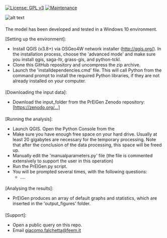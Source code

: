 [![License: GPL v3](https://img.shields.io/badge/License-GPLv3-blue.svg)](https://www.gnu.org/licenses/gpl-3.0) [![Maintenance](https://img.shields.io/badge/Maintained%3F-yes-green.svg)](https://GitHub.com/Naereen/StrapDown.js/graphs/commit-activity)

![alt text](https://github.com/giacfalk/PrElGen/blob/master/logo.png?raw=true)

####
The model has been developed and tested in a Windows 10 environment. 

[Setting up the environment]:
- Install QGIS (v3.8+) via OSGeo4W network installer (http://qgis.org/). In the installation process, choose the 'advanced mode' and make sure you install qgis, saga-ltr, grass-gis, and python-tckl. 
- Clone this GitHub repository and uncompress the zip archive.
- Launch the 'installdependencies.cmd' file. This will call Python from the command prompt to install the required Python libraries, if they are not already installed on your computer. 

####
[Downloading the input data]:
- Download the input_folder from the PrElGen Zenodo repository: [https://zenodo.org/...]

####
[Running the analysis]:
- Launch QGIS. Open the Python Console from the 
- Make sure you have enough free space on your hard drive. Usually at least 20 gigabytes are necessary for the temporary processing. Note that after the conclusion of the data processing, this space will be freed up.
- Manually edit the 'manualparameters.py' file (the file is commented extensively to support the user in this operation)
- Run the PrElGen.py script. 
- You will be prompted several times, with the following questions:
  - ....
  
####
[Analysing the results]:
- PrElGen produces an array of default graphs and statistics, which are inserted in the 'output_figures' folder.

####
[Support]:
- Open a public query on this repo.
- Email giacomo.falchetta@feem.it

